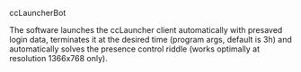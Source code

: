 ccLauncherBot

The software launches the ccLauncher client automatically with presaved login data,
terminates it at the desired time (program args, default is 3h) and
automatically solves the presence control riddle (works optimally at resolution 1366x768 only).
